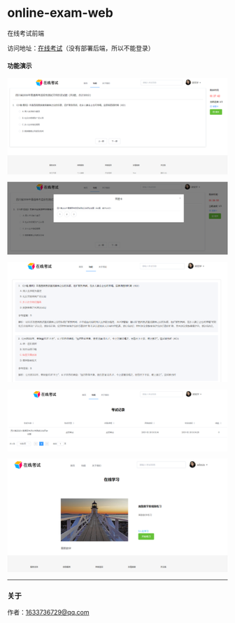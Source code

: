 # online-exam-web

在线考试前端

访问地址：[在线考试](http://182.254.233.125)（没有部署后端，所以不能登录）

#### 功能演示

![image](doc/images/image_web_exam.png)

![image](doc/images/image_web_exam_card.png)

![image](doc/images/image_web_incorrect_answer.png)

![image](doc/images/image_web_exam_record.png)

![image](doc/images/image_web_practices.png)

***

### 关于

作者：1633736729@qq.com

